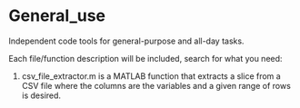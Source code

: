 # General_use
Independent code tools for general-purpose and all-day tasks.

Each file/function description will be included, search for what you need:

 1. csv_file_extractor.m is a MATLAB function that extracts a slice from a CSV file where the columns are the variables and a given range of rows is desired.
